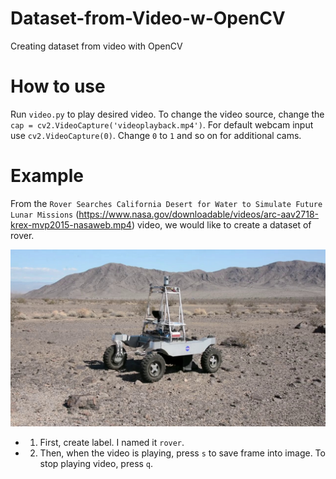# Dataset-from-Video-w-OpenCV
Creating dataset from video with OpenCV

# How to use

Run `video.py` to play desired video. To change the video source, change the `cap = cv2.VideoCapture('videoplayback.mp4')`.
For default webcam input use `cv2.VideoCapture(0)`. Change `0` to `1` and so on for additional cams. 

# Example
From the `Rover Searches California Desert for Water to Simulate Future Lunar Missions` (https://www.nasa.gov/downloadable/videos/arc-aav2718-krex-mvp2015-nasaweb.mp4) video, we would like to create a dataset of rover.

![rover](rover-0.jpg)

* 1. First, create label. I named it `rover`.
* 2. Then, when the video is playing, press `s` to save frame into image. To stop playing video, press `q`.






